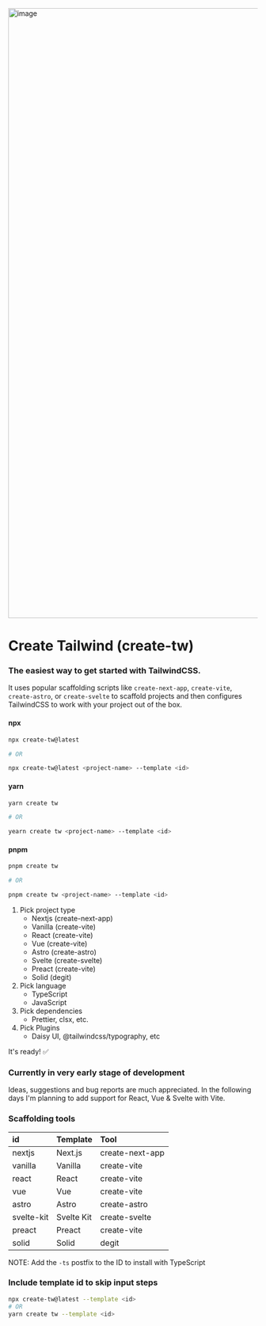<img width="1232" alt="image" src="https://user-images.githubusercontent.com/23008566/188459823-741bddb1-7f0f-4e2d-a7ba-e4db602fc40a.gif">

# Create Tailwind (create-tw)
### The easiest way to get started with TailwindCSS.

It uses popular scaffolding scripts like `create-next-app`, `create-vite`, `create-astro`, or `create-svelte` to scaffold projects and then configures TailwindCSS to work with your project out of the box.

#### npx
```bash
npx create-tw@latest

# OR

npx create-tw@latest <project-name> --template <id>
```
#### yarn
```bash
yarn create tw

# OR

yearn create tw <project-name> --template <id> 
```

#### pnpm
```bash
pnpm create tw

# OR

pnpm create tw <project-name> --template <id> 
```
1. Pick project type
    - Nextjs (create-next-app)
    - Vanilla (create-vite)
    - React (create-vite)
    - Vue (create-vite)
    - Astro (create-astro)
    - Svelte (create-svelte)
    - Preact (create-vite)
    - Solid (degit)
2. Pick language
    - TypeScript
    - JavaScript
3. Pick dependencies
    - Prettier, clsx, etc.
4. Pick Plugins
    - Daisy UI, @tailwindcss/typography, etc
  
It's ready! ✅


### Currently in very early stage of development
Ideas, suggestions and bug reports are much appreciated.
In the following days I'm planning to add support for React, Vue & Svelte with Vite. 



### Scaffolding tools

|id        | Template   | Tool            |
|:---------|:-----------|:----------------|
|nextjs    | Next.js    | create-next-app |
|vanilla   | Vanilla    | create-vite     |
|react     | React      | create-vite     |
|vue       | Vue        | create-vite     |
|astro     | Astro      | create-astro    |
|svelte-kit| Svelte Kit | create-svelte   |
|preact    | Preact     | create-vite     |
|solid    | Solid      | degit           |

NOTE: Add the `-ts` postfix to the ID to install with TypeScript

### Include template id to skip input steps

```bash
npx create-tw@latest --template <id>
# OR
yarn create tw --template <id>
```
